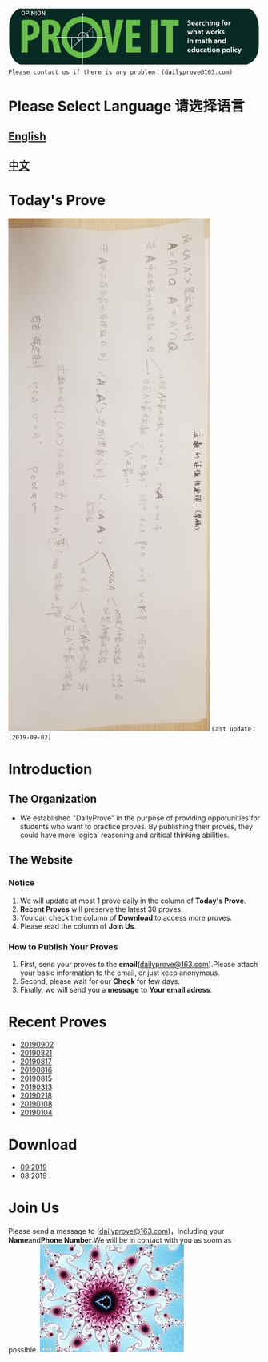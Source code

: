 ![Image](https://github.com/Jasonli08/dailyprove.github.io/raw/master/Images/blog-banner-Prove-It-McCrann.jpg)  
``
Please contact us if there is any problem：(dailyprove@163.com)
``
# Please Select Language 请选择语言  
## [English](https://jasonli08.github.io/DailyProve.github.io/)  
## [中文](https://jasonli08.github.io/MeiRiYiZheng.github.io/)  

# Today's Prove  

[![](https://github.com/Jasonli08/DailyProve.github.io/raw/master/Proves%201909/%E5%BE%AE%E4%BF%A1%E5%9B%BE%E7%89%87_20190902191128.jpg)](https://github.com/Jasonli08/DailyProve.github.io/raw/master/Proves%201909/%E5%BE%AE%E4%BF%A1%E5%9B%BE%E7%89%87_20190902191128.jpg)
``Last update：[2019-09-02]``  

# Introduction

## The Organization

- We established "DailyProve" in the purpose of providing oppotunities for students who want to practice proves. By publishing their proves, they could have more logical reasoning and critical thinking abilities.

## The Website

### Notice

1. We will update at most 1 prove daily in the column of **Today's Prove**.
1. **Recent Proves** will preserve the latest 30 proves.
1. You can check the column of **Download** to access more proves.
1. Please read the column of **Join Us**.

### How to Publish Your Proves

1. First, send your proves to the **email**(dailyprove@163.com).Please attach your basic information to the email, or just keep anonymous.
1. Second, please wait for our **Check** for few days.
1. Finally, we will send you a **message** to **Your email adress**.

# Recent Proves

* [20190902](https://pan.baidu.com/s/1XJA7Qn1sC-EF6HB6uoqMXQ)
* [20190821](https://pan.baidu.com/s/1MYXSc8yr4UhpYDQehY1wYQ)
* [20190817](https://pan.baidu.com/s/1LQ8nWpKdNmNT7bxrRzf3ww)
* [20190816](https://pan.baidu.com/s/1UEgXN9MBZUMvdX1Ev9JBJw)
* [20190815](https://pan.baidu.com/s/1EkHIUpyTQe9eWaxtVj87Ig)
* [20190313](https://mp.weixin.qq.com/s/KgAopxh7o7YoT1QrKOyB4w)
* [20190218](https://mp.weixin.qq.com/s/EcS8_Izxsb8DPIstU5KOcw)
* [20190108](https://mp.weixin.qq.com/s/xnyGpBJ9egklSH5nKz3C2Q)
* [20190104](https://mp.weixin.qq.com/s/nkQpnd_Cb6TJPqt89zl7nw)

# Download

* [09 2019](https://pan.baidu.com/s/1HiNTzZ5pI9TlVapYQfwHpQ)
* [08 2019](https://pan.baidu.com/s/1A7VrAwpMZ--Yms5bNng3rA)

# Join Us

Please send a message to (dailyprove@163.com)，including your **Name**and**Phone Number**.We will be in contact with you as soom as possible.
![Image](https://github.com/Jasonli08/dailyprove.github.io/raw/master/Images/th.jpg)
